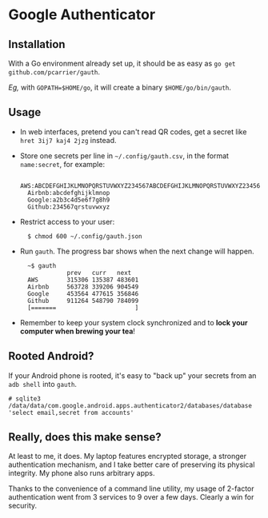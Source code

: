 Google Authenticator
====================

Installation
------------

With a Go environment already set up, it should be as easy as `go get github.com/pcarrier/gauth`.

*Eg,* with `GOPATH=$HOME/go`, it will create a binary `$HOME/go/bin/gauth`.

Usage
-----

- In web interfaces, pretend you can't read QR codes, get a secret like `hret 3ij7 kaj4 2jzg` instead.
- Store one secrets per line in `~/.config/gauth.csv`, in the format `name:secret`, for example:

        AWS:ABCDEFGHIJKLMNOPQRSTUVWXYZ234567ABCDEFGHIJKLMNOPQRSTUVWXYZ234567
        Airbnb:abcdefghijklmnop
        Google:a2b3c4d5e6f7g8h9
        Github:234567qrstuvwxyz

- Restrict access to your user:

        $ chmod 600 ~/.config/gauth.json

- Run `gauth`. The progress bar shows when the next change will happen.

        ~$ gauth
                   prev   curr   next
        AWS        315306 135387 483601
        Airbnb     563728 339206 904549
        Google     453564 477615 356846
        Github     911264 548790 784099
        [=======                      ]

- Remember to keep your system clock synchronized and to **lock your computer when brewing your tea**!

Rooted Android?
---------------

If your Android phone is rooted, it's easy to "back up" your secrets from an `adb shell` into `gauth`.

    # sqlite3 /data/data/com.google.android.apps.authenticator2/databases/database 'select email,secret from accounts'

Really, does this make sense?
-----------------------------

At least to me, it does. My laptop features encrypted storage, a stronger authentication mechanism,
and I take better care of preserving its physical integrity. My phone also runs arbitrary apps.

Thanks to the convenience of a command line utility, my usage of 2-factor authentication went from
3 services to 9 over a few days. Clearly a win for security.
